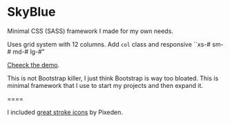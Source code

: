 SkyBlue
=======

Minimal CSS (SASS) framework I made for my own needs.

Uses grid system with 12 columns. Add ``col`` class and responsive ``xs-# sm-# md-# lg-#"

[Cheeck the demo](http://stanko.github.io/skyblue/).

This is not Bootstrap killer, I just think Bootstrap is way too bloated. This is minimal framework that I use to start my projects and then expand it.


====

I included [great stroke icons](http://themes-pixeden.com/font-demos/7-stroke/index.html) by Pixeden.